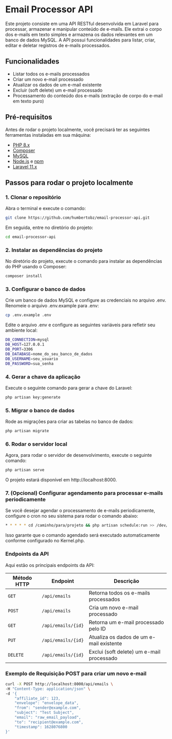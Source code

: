# Email Processor API

Este projeto consiste em uma API RESTful desenvolvida em Laravel para processar, armazenar e manipular conteúdo de e-mails. Ele extrai o corpo dos e-mails em texto simples e armazena os dados relevantes em um banco de dados MySQL. A API possui funcionalidades para listar, criar, editar e deletar registros de e-mails processados.

## Funcionalidades

- Listar todos os e-mails processados
- Criar um novo e-mail processado
- Atualizar os dados de um e-mail existente
- Excluir (soft delete) um e-mail processado
- Processamento do conteúdo dos e-mails (extração de corpo do e-mail em texto puro)

## Pré-requisitos

Antes de rodar o projeto localmente, você precisará ter as seguintes ferramentas instaladas em sua máquina:

- [PHP 8.x](https://www.php.net/downloads.php)
- [Composer](https://getcomposer.org/download/)
- [MySQL](https://dev.mysql.com/downloads/installer/)
- [Node.js](https://nodejs.org/en/) e [npm](https://www.npmjs.com/)
- [Laravel 11.x](https://laravel.com/docs/11.x)

## Passos para rodar o projeto localmente

### 1. Clonar o repositório

Abra o terminal e execute o comando:

```bash
git clone https://github.com/humbertobz/email-processor-api.git
```

Em seguida, entre no diretório do projeto:

```bash
cd email-processor-api
```

### 2. Instalar as dependências do projeto

No diretório do projeto, execute o comando para instalar as dependências do PHP usando o Composer:

```bash
composer install
```

### 3. Configurar o banco de dados

Crie um banco de dados MySQL e configure as credenciais no arquivo .env. Renomeie o arquivo .env.example para .env:

```bash
cp .env.example .env
```

Edite o arquivo .env e configure as seguintes variáveis para refletir seu ambiente local:

```bash
DB_CONNECTION=mysql
DB_HOST=127.0.0.1
DB_PORT=3306
DB_DATABASE=nome_do_seu_banco_de_dados
DB_USERNAME=seu_usuario
DB_PASSWORD=sua_senha
```

### 4. Gerar a chave da aplicação

Execute o seguinte comando para gerar a chave do Laravel:

```bash
php artisan key:generate
```

### 5. Migrar o banco de dados

Rode as migrações para criar as tabelas no banco de dados:

```bash
php artisan migrate
```

### 6. Rodar o servidor local

Agora, para rodar o servidor de desenvolvimento, execute o seguinte comando:

```bash
php artisan serve
```

O projeto estará disponível em http://localhost:8000.

### 7. (Opcional) Configurar agendamento para processar e-mails periodicamente

Se você desejar agendar o processamento de e-mails periodicamente, configure o cron no seu sistema para rodar o comando abaixo:

```bash
* * * * * cd /caminho/para/projeto && php artisan schedule:run >> /dev/null 2>&1
```

Isso garante que o comando agendado será executado automaticamente conforme configurado no Kernel.php.

### Endpoints da API

Aqui estão os principais endpoints da API:

| Método HTTP | Endpoint | Descrição |
| ----------- | -------- | --------- |
| `GET` | `/api/emails` | Retorna todos os e-mails processados |
| `POST` | `/api/emails` | Cria um novo e-mail processado |
| `GET` | `/api/emails/{id}` | Retorna um e-mail processado pelo ID |
| `PUT` | `/api/emails/{id}` | Atualiza os dados de um e-mail existente |
| `DELETE` | `/api/emails/{id}` | Exclui (soft delete) um e-mail processado |

### Exemplo de Requisição POST para criar um novo e-mail

```bash
curl -X POST http://localhost:8000/api/emails \
-H "Content-Type: application/json" \
-d '{
    "affiliate_id": 123,
    "envelope": "envelope_data",
    "from": "sender@example.com",
    "subject": "Test Subject",
    "email": "raw_email_payload",
    "to": "recipient@example.com",
    "timestamp": 1628076800
}'
```
